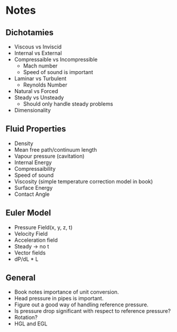 Notes
=====

Dichotamies
-----------
- Viscous vs Inviscid
- Internal vs External
- Compressaible vs Incompressible
  - Mach number
  - Speed of sound is important
- Laminar vs Turbulent
  - Reynolds Number
- Natural vs Forced
- Steady vs Unsteady
  - Should only handle steady problems
- Dimensionality

Fluid Properties
----------------
- Density
- Mean free path/continuum length
- Vapour pressure (cavitation)
- Internal Energy
- Compressaibility
- Speed of sound
- Viscosity (simple temperature correction model in book)
- Surface Energy
- Contact Angle

Euler Model
-----------
- Pressure Field(x, y, z, t)
- Velocity Field
- Acceleration field
- Steady -> no t
- Vector fields
- dP/dL * L 


General
-------
- Book notes importance of unit conversion.
- Head pressure in pipes is important.
- Figure out a good way of handling reference pressure. 
- Is pressure drop significant with respect to reference pressure?
- Rotation?
- HGL and EGL

